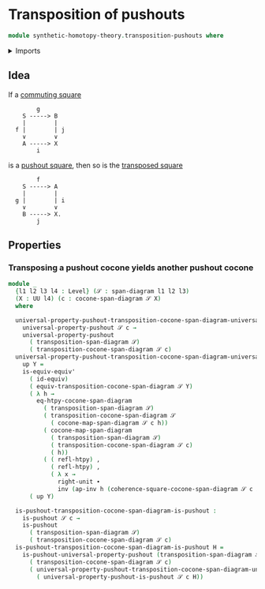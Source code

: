 # Transposition of pushouts

```agda
module synthetic-homotopy-theory.transposition-pushouts where
```

<details><summary>Imports</summary>

```agda
open import foundation.action-on-identifications-functions
open import foundation.dependent-pair-types
open import foundation.span-diagrams
open import foundation.transposition-span-diagrams
open import foundation.universe-levels

open import foundation-core.equivalences
open import foundation-core.homotopies
open import foundation-core.identity-types

open import synthetic-homotopy-theory.action-functions-cocones-under-span-diagrams
open import synthetic-homotopy-theory.cocones-under-span-diagrams
open import synthetic-homotopy-theory.pushouts
open import synthetic-homotopy-theory.transposition-cocones-under-span-diagrams
open import synthetic-homotopy-theory.universal-property-pushouts
```

</details>

## Idea

If a [commuting square](foundation-core.commuting-squares-of-maps.md)

```text
        g
    S -----> B
    |        |
  f |        | j
    ∨        ∨
    A -----> X
        i
```

is a [pushout square](synthetic-homotopy-theory.pushouts.md), then so is the
[transposed square](synthetic-homotopy-theory.transposition-cocones-under-span-diagrams.md)

```text
        f
    S -----> A
    |        |
  g |        | i
    ∨        ∨
    B -----> X.
        j
```

## Properties

### Transposing a pushout cocone yields another pushout cocone

```agda
module _
  {l1 l2 l3 l4 : Level} (𝒮 : span-diagram l1 l2 l3)
  (X : UU l4) (c : cocone-span-diagram 𝒮 X)
  where

  universal-property-pushout-transposition-cocone-span-diagram-universal-property-pushout :
    universal-property-pushout 𝒮 c →
    universal-property-pushout
      ( transposition-span-diagram 𝒮)
      ( transposition-cocone-span-diagram 𝒮 c)
  universal-property-pushout-transposition-cocone-span-diagram-universal-property-pushout
    up Y =
    is-equiv-equiv'
      ( id-equiv)
      ( equiv-transposition-cocone-span-diagram 𝒮 Y)
      ( λ h →
        eq-htpy-cocone-span-diagram
          ( transposition-span-diagram 𝒮)
          ( transposition-cocone-span-diagram 𝒮
            ( cocone-map-span-diagram 𝒮 c h))
          ( cocone-map-span-diagram
            ( transposition-span-diagram 𝒮)
            ( transposition-cocone-span-diagram 𝒮 c)
            ( h))
          ( ( refl-htpy) ,
            ( refl-htpy) ,
            ( λ x →
              right-unit ∙
              inv (ap-inv h (coherence-square-cocone-span-diagram 𝒮 c x)))))
      ( up Y)

  is-pushout-transposition-cocone-span-diagram-is-pushout :
    is-pushout 𝒮 c →
    is-pushout
      ( transposition-span-diagram 𝒮)
      ( transposition-cocone-span-diagram 𝒮 c)
  is-pushout-transposition-cocone-span-diagram-is-pushout H =
    is-pushout-universal-property-pushout (transposition-span-diagram 𝒮)
      ( transposition-cocone-span-diagram 𝒮 c)
      ( universal-property-pushout-transposition-cocone-span-diagram-universal-property-pushout
        ( universal-property-pushout-is-pushout 𝒮 c H))
```
